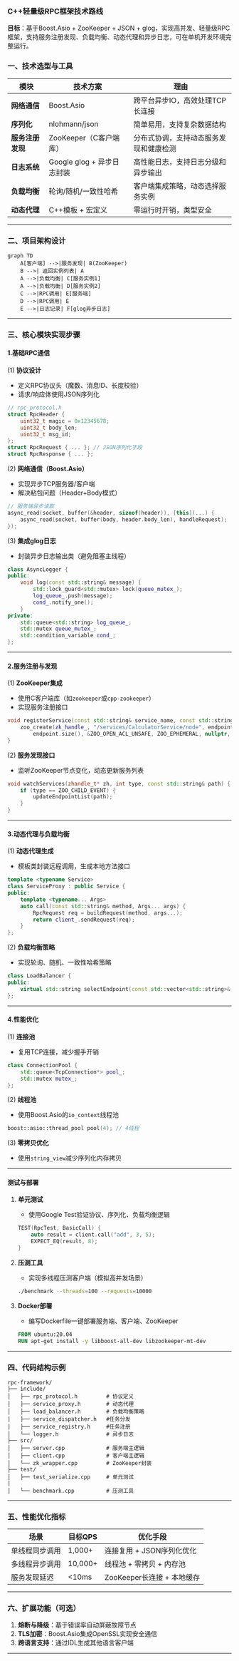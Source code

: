 

### **C++轻量级RPC框架技术路线**  
**目标**：基于Boost.Asio + ZooKeeper + JSON + glog，实现高并发、轻量级RPC框架，支持服务注册发现、负载均衡、动态代理和异步日志，可在单机开发环境完整运行。


### **一、技术选型与工具**
| 模块                | 技术方案                          | 理由                                                                 |
|---------------------|----------------------------------|----------------------------------------------------------------------|
| **网络通信**        | Boost.Asio                      | 跨平台异步IO，高效处理TCP长连接                                      |
| **序列化**          | nlohmann/json                   | 简单易用，支持复杂数据结构                                           |
| **服务注册发现**    | ZooKeeper（C客户端库）           | 分布式协调，支持动态服务发现和健康检测                                 |
| **日志系统**        | Google glog + 异步日志封装       | 高性能日志，支持日志分级和异步输出                                   |
| **负载均衡**        | 轮询/随机/一致性哈希             | 客户端集成策略，动态选择服务实例                                      |
| **动态代理**        | C++模板 + 宏定义                 | 零运行时开销，类型安全                                               |

---

### **二、项目架构设计**
```mermaid
graph TD
    A[客户端] -->|服务发现| B(ZooKeeper)
    B -->| 返回实例列表| A
    A -->|负载均衡| C[服务实例1]
    A -->|负载均衡| D[服务实例2]
    C -->|RPC调用| E[服务端]
    D -->|RPC调用| E
    E -->|日志记录| F[glog异步日志]
```

---

### **三、核心模块实现步骤**  
#### **1.基础RPC通信**
(1) **协议设计**  
   - 定义RPC协议头（魔数、消息ID、长度校验）  
   - 请求/响应体使用JSON序列化  
   ```cpp
   // rpc_protocol.h
   struct RpcHeader {
       uint32_t magic = 0x12345678;
       uint32_t body_len;
       uint32_t msg_id;
   };
   struct RpcRequest { ... }; // JSON序列化字段
   struct RpcResponse { ... };
   ```

(2) **网络通信（Boost.Asio）**  
   - 实现异步TCP服务器/客户端  
   - 解决粘包问题（Header+Body模式）  
   ```cpp
   // 服务端异步读取
   async_read(socket, buffer(&header, sizeof(header)), [this](...) {
       async_read(socket, buffer(body, header.body_len), handleRequest);
   });
   ```

(3) **集成glog日志**  
   - 封装异步日志输出类（避免阻塞主线程）  
   ```cpp
   class AsyncLogger {
   public:
       void log(const std::string& message) {
           std::lock_guard<std::mutex> lock(queue_mutex_);
           log_queue_.push(message);
           cond_.notify_one();
       }
   private:
       std::queue<std::string> log_queue_;
       std::mutex queue_mutex_;
       std::condition_variable cond_;
   };
   ```

---

#### **2.服务注册与发现**
(1) **ZooKeeper集成**  
   - 使用C客户端库（如`zookeeper`或`cpp-zookeeper`）  
   - 实现服务注册接口  
   ```cpp
   void registerService(const std::string& service_name, const std::string& endpoint) {
       zoo_create(zk_handle_, "/services/CalculatorService/node", endpoint.c_str(), 
           endpoint.size(), &ZOO_OPEN_ACL_UNSAFE, ZOO_EPHEMERAL, nullptr, 0);
   }
   ```

(2) **服务发现接口**  
   - 监听ZooKeeper节点变化，动态更新服务列表  
   ```cpp
   void watchServices(zhandle_t* zh, int type, const std::string& path) {
       if (type == ZOO_CHILD_EVENT) {
           updateEndpointList(path);
       }
   }
   ```

---

#### **3.动态代理与负载均衡**
(1) **动态代理生成**  
   - 模板类封装远程调用，生成本地方法接口  
   ```cpp
   template <typename Service>
   class ServiceProxy : public Service {
   public:
       template <typename... Args>
       auto call(const std::string& method, Args... args) {
           RpcRequest req = buildRequest(method, args...);
           return client_.sendRequest(req);
       }
   };
   ```

(2) **负载均衡策略**  
   - 实现轮询、随机、一致性哈希策略  
   ```cpp
   class LoadBalancer {
   public:
       virtual std::string selectEndpoint(const std::vector<std::string>& endpoints) = 0;
   };
   ```

---

#### **4.性能优化**
(1) **连接池**  
   - 复用TCP连接，减少握手开销  
   ```cpp
   class ConnectionPool {
       std::queue<TcpConnection*> pool_;
       std::mutex mutex_;
   };
   ```

(2) **线程池**  
   - 使用Boost.Asio的`io_context`线程池  
   ```cpp
   boost::asio::thread_pool pool(4); // 4线程
   ```

(3) **零拷贝优化**  
   - 使用`string_view`减少序列化内存拷贝  

---

#### **测试与部署**
1. **单元测试**  
   - 使用Google Test验证协议、序列化、负载均衡逻辑  
   ```cpp
   TEST(RpcTest, BasicCall) {
       auto result = client.call("add", 3, 5);
       EXPECT_EQ(result, 8);
   }
   ```

2. **压测工具**  
   - 实现多线程压测客户端（模拟高并发场景）  
   ```bash
   ./benchmark --threads=100 --requests=10000
   ```

3. **Docker部署**  
   - 编写Dockerfile一键部署服务端、客户端、ZooKeeper  
   ```dockerfile
   FROM ubuntu:20.04
   RUN apt-get install -y libboost-all-dev libzookeeper-mt-dev
   ```

---

### **四、代码结构示例**
```
rpc-framework/
├── include/
│   ├── rpc_protocol.h         # 协议定义
│   ├── service_proxy.h        # 动态代理
│   ├── load_balancer.h        # 负载均衡策略
|   ├── service_dispatcher.h   #任务分发
|   ├── service_registry.h     #任务注册
│   └── logger.h               # 异步日志
├── src/
│   ├── server.cpp             # 服务端主逻辑
│   ├── client.cpp             # 客户端主逻辑
│   └── zk_wrapper.cpp         # ZooKeeper封装
├── test/
│   ├── test_serialize.cpp     # 单元测试
|   
│   └── benchmark.cpp          # 压测工具
```

---

### **五、性能优化指标**
| 场景                | 目标QPS  | 优化手段                          |
|---------------------|---------|----------------------------------|
| 单线程同步调用       | 1,000+  | 连接复用 + JSON序列化优化          |
| 多线程异步调用       | 10,000+ | 线程池 + 零拷贝 + 内存池           |
| 服务发现延迟         | <10ms   | ZooKeeper长连接 + 本地缓存         |

---

### **六、扩展功能（可选）**
1. **熔断与降级**：基于错误率自动屏蔽故障节点  
2. **TLS加密**：Boost.Asio集成OpenSSL实现安全通信  
3. **跨语言支持**：通过IDL生成其他语言客户端  

---


